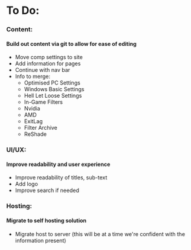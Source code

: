 # To Do:
### Content:
#### Build out content via git to allow for ease of editing
- Move comp settings to site
- Add information for pages
- Continue with nav bar
- Info to merge:
  - Optimised PC Settings
  - Windows Basic Settings
  - Hell Let Loose Settings
  - In-Game Filters
  - Nvidia
  - AMD
  - ExitLag
  - Filter Archive
  - ReShade
    
### UI/UX:
#### Improve readability and user experience
- Improve readability of titles, sub-text
- Add logo
- Improve search if needed

### Hosting:
#### Migrate to self hosting solution
- Migrate host to server (this will be at a time we're confident with the information present)
